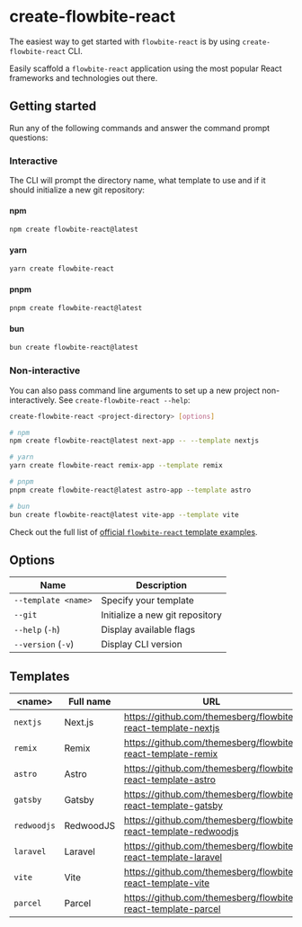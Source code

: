 # create-flowbite-react

The easiest way to get started with `flowbite-react` is by using `create-flowbite-react` CLI.

Easily scaffold a `flowbite-react` application using the most popular React frameworks and technologies out there.

## Getting started

Run any of the following commands and answer the command prompt questions:

### Interactive

The CLI will prompt the directory name, what template to use and if it should initialize a new git repository:

#### npm

```bash
npm create flowbite-react@latest
```

#### yarn

```bash
yarn create flowbite-react
```

#### pnpm

```bash
pnpm create flowbite-react@latest
```

#### bun

```bash
bun create flowbite-react@latest
```

### Non-interactive

You can also pass command line arguments to set up a new project non-interactively. See `create-flowbite-react --help`:

```bash
create-flowbite-react <project-directory> [options]
```

```bash
# npm
npm create flowbite-react@latest next-app -- --template nextjs

# yarn
yarn create flowbite-react remix-app --template remix

# pnpm
pnpm create flowbite-react@latest astro-app --template astro

# bun
bun create flowbite-react@latest vite-app --template vite
```

Check out the full list of [official `flowbite-react` template examples](https://github.com/themesberg/flowbite-react-templates).

## Options

| Name                | Description                     |
| ------------------- | ------------------------------- |
| `--template <name>` | Specify your template           |
| `--git`             | Initialize a new git repository |
| `--help` (`-h`)     | Display available flags         |
| `--version` (`-v`)  | Display CLI version             |

## Templates

| \<name>     | Full name | URL                                                             |
| ----------- | --------- | --------------------------------------------------------------- |
| `nextjs`    | Next.js   | https://github.com/themesberg/flowbite-react-template-nextjs    |
| `remix`     | Remix     | https://github.com/themesberg/flowbite-react-template-remix     |
| `astro`     | Astro     | https://github.com/themesberg/flowbite-react-template-astro     |
| `gatsby`    | Gatsby    | https://github.com/themesberg/flowbite-react-template-gatsby    |
| `redwoodjs` | RedwoodJS | https://github.com/themesberg/flowbite-react-template-redwoodjs |
| `laravel`   | Laravel   | https://github.com/themesberg/flowbite-react-template-laravel   |
| `vite`      | Vite      | https://github.com/themesberg/flowbite-react-template-vite      |
| `parcel`    | Parcel    | https://github.com/themesberg/flowbite-react-template-parcel    |
